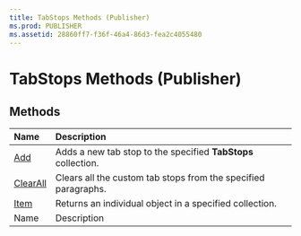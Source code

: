 ```yaml
---
title: TabStops Methods (Publisher)
ms.prod: PUBLISHER
ms.assetid: 28860ff7-f36f-46a4-86d3-fea2c4055480
---
```



# TabStops Methods (Publisher)

## Methods



|**Name**|**Description**|
|:-----|:-----|
| [Add](tabstops-add-method-publisher.md)|Adds a new tab stop to the specified  **TabStops** collection.|
| [ClearAll](tabstops-clearall-method-publisher.md)|Clears all the custom tab stops from the specified paragraphs.|
| [Item](tabstops-item-method-publisher.md)|Returns an individual object in a specified collection.|
|Name|Description|

